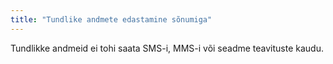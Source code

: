 ```yaml
---
title: "Tundlike andmete edastamine sõnumiga"
---
```

Tundlikke andmeid ei tohi saata SMS-i, MMS-i või seadme teavituste kaudu.
